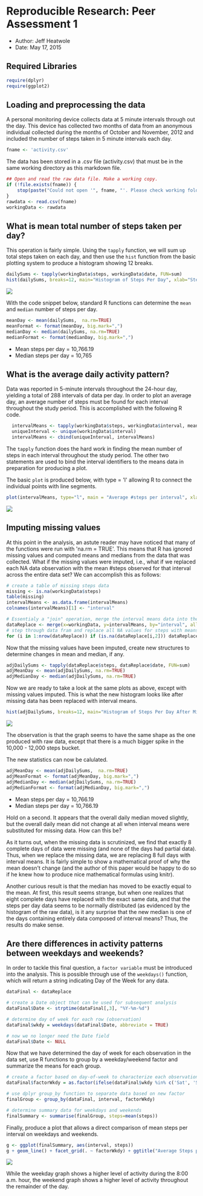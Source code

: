 # Reproducible Research: Peer Assessment 1
+ Author: Jeff Heatwole
+ Date: May 17, 2015



## Required Libraries

```r
require(dplyr)
require(ggplot2)
```

## Loading and preprocessing the data
A personal monitoring device collects data at 5 minute intervals through out the day. This device has collected two months of data from an anonymous
individual collected during the months of October and November, 2012
and included the number of steps taken in 5 minute intervals each day.


```r
fname <- 'activity.csv'
```

The data has been stored in a .csv file (activity.csv) that must be in the same working directory as this markdown file.


```r
## Open and read the raw data file. Make a working copy.
if (!file.exists(fname)) {
    stop(paste("Could not open '", fname, "'. Please check working folder."))        
}
rawdata <- read.csv(fname)
workingData <- rawdata
```

## What is mean total number of steps taken per day?

This operation is fairly simple.  Using the `tapply` function, we will sum up total steps taken on each day, and then use the `hist` function from the basic plotting system to produce a histogram showing 12 breaks.


```r
dailySums <- tapply(workingData$steps, workingData$date, FUN=sum)
hist(dailySums, breaks=12, main="Histogram of Steps Per Day", xlab="Steps per Day", ylab="Frequency")
```

![](PA1_template_files/figure-html/unnamed-chunk-4-1.png) 

With the code snippet below, standard R functions can determine the `mean` and `median` number of steps per day.


```r
meanDay <- mean(dailySums,  na.rm=TRUE)
meanFormat <- format(meanDay, big.mark=",") 
medianDay <- median(dailySums, na.rm=TRUE)
medianFormat <- format(medianDay, big.mark=",") 
```

+ Mean steps per day = 10,766.19
+ Median steps per day = 10,765

## What is the average daily activity pattern?

Data was reported in 5-minute intervals throughout the 24-hour day, yielding a total of 288 intervals of data per day.  In order to plot an average day, an average number of steps must be found for each interval throughout the study period.  This is accomplished with the following R code.


```r
  intervalMeans <- tapply(workingData$steps, workingData$interval, mean, na.rm=TRUE)
  uniqueInterval <- unique(workingData$interval)
  intervalMeans <- cbind(uniqueInterval, intervalMeans)
```
The `tapply` function does the hard work in finding the mean number of steps in each interval throughout the study period.  The other two statements are used to bind the interval identifiers to the means data in preparation for producing a plot.

The basic `plot` is produced below, with type = 'l' allowing R to connect the individual points with line segments.


```r
plot(intervalMeans, type="l", main = "Average #steps per interval", xlab="Intervals", ylab = "Mean number of steps")
```

![](PA1_template_files/figure-html/unnamed-chunk-7-1.png) 

## Imputing missing values

At this point in the analysis, an astute reader may have noticed that many of the functions were run with 'na.rm = TRUE'.  This means that R has ignored missing values and computed means and medians from the data that was collected.  What if the missing values were imputed, i.e., what if we replaced each NA data observation with the mean #steps observed for that interval across the entire data set?  We can accomplish this as follows:


```r
# create a table of missing steps data
missing <- is.na(workingData$steps)
table(missing)
intervalMeans <- as.data.frame(intervalMeans)
colnames(intervalMeans)[1] <- "interval"
```


```r
# Essentialy a "join" operation, merge the interval means data into the working data set
dataReplace <- merge(x=workingData, y=intervalMeans, by="interval", all.x=TRUE)
# step through data fram and replace all NA values for steps with means for that interval
for (i in 1:nrow(dataReplace)) if (is.na(dataReplace[i,2])) dataReplace[i,2] <- dataReplace[i,4]
```

Now that the missing values have been imputed, create new structures to determine changes in mean and median, if any.


```r
adjDailySums <- tapply(dataReplace$steps, dataReplace$date, FUN=sum)
adjMeanDay <- mean(adjDailySums, na.rm=TRUE)
adjMedianDay <- median(adjDailySums, na.rm=TRUE)
```
Now we are ready to take a look at the same plots as above, except with missing values imputed.  This is what the new histogram looks like after missing data has been replaced with interval means.


```r
hist(adjDailySums, breaks=12, main="Histogram of Steps Per Day After Missing Data Substitution", xlab="Steps per Day", ylab="Frequency")
```

![](PA1_template_files/figure-html/unnamed-chunk-11-1.png) 

The observation is that the graph seems to have the same shape as the one produced with raw data, except that there is a much bigger spike in the 10,000 - 12,000 steps bucket.

The new statistics can now be calulated.


```r
adjMeanDay <- mean(adjDailySums,  na.rm=TRUE)
adjMeanFormat <- format(adjMeanDay, big.mark=",") 
adjMedianDay <- median(adjDailySums, na.rm=TRUE)
adjMedianFormat <- format(adjMedianDay, big.mark=",") 
```
+ Mean steps per day = 10,766.19
+ Median steps per day = 10,766.19

Hold on a second.  It appears that the overall daily median moved slightly, but the overall daily mean did not change at all when interval means were substituted for missing data.  How can this be?


As it turns out, when the missing data is scrutinized, we find that exactly 8 complete days of data were missing (and none of the days had partial data).  Thus, when we replace the missing data, we are replacing 8 full days with interval means.  It is fairly simple to show a mathematical proof of why the mean doesn't change (and the author of this paper would be happy to do so if he knew how to produce nice mathematical formulas using knitr).


Another curious result is that the median has moved to be exactly equal to the mean.  At first, this result seems strange, but when one realizes that eight complete days have replaced with the exact same data, and that the steps per day data seems to be normally distributed (as evidenced by the histogram of the raw data), is it any surprise that the new median is one of the days containing entirely data composed of interval means?  Thus, the results do make sense.


## Are there differences in activity patterns between weekdays and weekends?

In order to tackle this final question, a `factor variable` must be introduced into the analysis.  This is possible through use of the `weekdays()` function, which will return a string indicating Day of the Week for any data.


```r
dataFinal <- dataReplace

# create a Date object that can be used for subsequent analysis
dataFinal$Date <- strptime(dataFinal[,3], "%Y-%m-%d")

# determine day of week for each row (observation)
dataFinal$wkdy = weekdays(dataFinal$Date, abbreviate = TRUE)

# now we no longer need the Date field
dataFinal$Date <- NULL
```

Now that we have determined the day of week for each observation in the data set, use R functions to group by a weekday/weekend factor and summarize the means for each group.


```r
# create a factor based on day-of-week to characterize each observation as weekday or weekend
dataFinal$factorWkdy = as.factor(ifelse(dataFinal$wkdy %in% c('Sat', 'Sun'), "weekend", "weekday"))

# use dplyr group_by function to separate data based on new factor
finalGroup <- group_by(dataFinal, interval, factorWkdy)

# determine summary data for weekdays and weekends
finalSummary <- summarise(finalGroup, steps=mean(steps))
```

Finally, produce a plot that allows a direct comparison of mean steps per interval on 
weekdays and weekends.


```r
g <- ggplot(finalSummary, aes(interval, steps))
g + geom_line() + facet_grid(. ~ factorWkdy) + ggtitle("Average Steps per 5-minute Interval - Separated by Type of Day") +  xlab("Interval") + ylab("Average Steps")
```

![](PA1_template_files/figure-html/unnamed-chunk-15-1.png) 

While the weekday graph shows a higher level of activity during the 8:00 a.m. hour, the weekend graph shows a higher level of activity throughout the remainder of the day.
